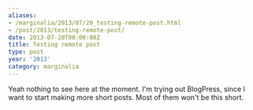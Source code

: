 ```yaml
---
aliases:
- /marginalia/2013/07/20_testing-remote-post.html
- /post/2013/testing-remote-post/
date: 2013-07-20T00:00:00Z
title: Testing remote post
type: post
year: '2013'
category: marginalia
---
```

Yeah nothing to see here at the moment. I'm trying out BlogPress, since I want to start making more short posts. Most of them won't be this short. 
